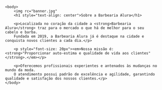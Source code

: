 <!DOCTYPE html>
<html lang="pt-br">
    <head>
        <meta charset="UTF-8">
        <title>Barbearia Alura</title>
        <link rel="stylesheet" href="style.css">
    </head>

    <body>
        <img rc="banner.jpg"
        <h1 style="text-align: center">Sobre a Barbearia Alura</h1>

        <p>Localizada no coração da cidade a <strong>Barbearia Alura</strong> traz para o mercado o que há de melhor para o seu cabelo e barba. 
        Fundada em 2019, a Barbearia Alura já é destaque na cidade e conquista novos clientes a cada dia.</p>

        <p style="font-size: 20px"><em>Nossa missão é: <strong>"Proporcionar auto-estima e qualidade de vida aos clientes"</strong>.</em></p>

        <p>Oferecemos profissionais experientes e antenados às mudanças no mundo da moda. 
        O atendimento possui padrão de excelência e agilidade, garantindo qualidade e satisfação dos nossos clientes.</p>
    </body>
</html>
